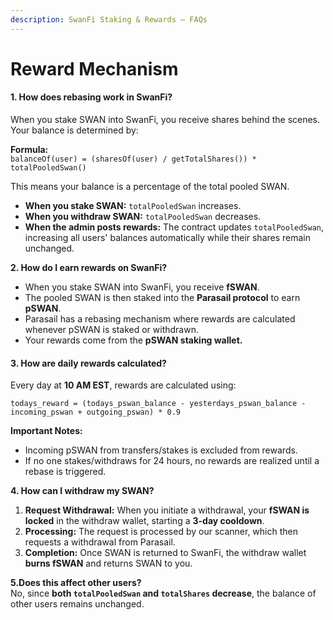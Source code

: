 ```yaml
---
description: SwanFi Staking & Rewards – FAQs
---
```


# Reward Mechanism



#### **1. How does rebasing work in SwanFi?**

When you stake SWAN into SwanFi, you receive shares behind the scenes. Your balance is determined by:

**Formula:**\
`balanceOf(user) = (sharesOf(user) / getTotalShares()) * totalPooledSwan()`

This means your balance is a percentage of the total pooled SWAN.

* **When you stake SWAN:** `totalPooledSwan` increases.
* **When you withdraw SWAN:** `totalPooledSwan` decreases.
* **When the admin posts rewards:** The contract updates `totalPooledSwan`, increasing all users' balances automatically while their shares remain unchanged.

**2. How do I earn rewards on SwanFi?**

* When you stake SWAN into SwanFi, you receive **fSWAN**.
* The pooled SWAN is then staked into the **Parasail protocol** to earn **pSWAN**.
* Parasail has a rebasing mechanism where rewards are calculated whenever pSWAN is staked or withdrawn.
* Your rewards come from the **pSWAN staking wallet.**

#### **3. How are daily rewards calculated?**

Every day at **10 AM EST**, rewards are calculated using:

`todays_reward = (todays_pswan_balance - yesterdays_pswan_balance - incoming_pswan + outgoing_pswan) * 0.9`

**Important Notes:**

* Incoming pSWAN from transfers/stakes is excluded from rewards.
* If no one stakes/withdraws for 24 hours, no rewards are realized until a rebase is triggered.

**4. How can I withdraw my SWAN?**

1. **Request Withdrawal:** When you initiate a withdrawal, your **fSWAN is locked** in the withdraw wallet, starting a **3-day cooldown**.
2. **Processing:** The request is processed by our scanner, which then requests a withdrawal from Parasail.
3. **Completion:** Once SWAN is returned to SwanFi, the withdraw wallet **burns fSWAN** and returns SWAN to you.

**5.Does this affect other users?**\
No, since **both `totalPooledSwan` and `totalShares` decrease**, the balance of other users remains unchanged.
